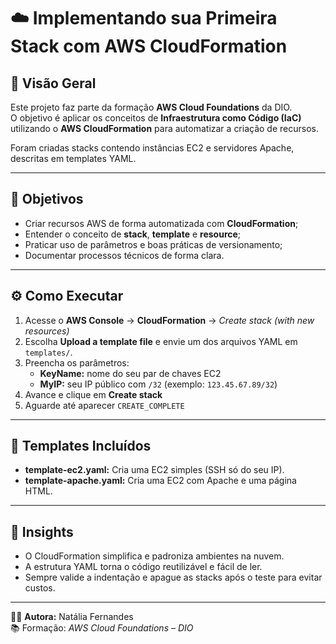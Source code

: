 # ☁️ Implementando sua Primeira Stack com AWS CloudFormation

## 🧭 Visão Geral
Este projeto faz parte da formação **AWS Cloud Foundations** da DIO.  
O objetivo é aplicar os conceitos de **Infraestrutura como Código (IaC)** utilizando o **AWS CloudFormation** para automatizar a criação de recursos.

Foram criadas stacks contendo instâncias EC2 e servidores Apache, descritas em templates YAML.

---

## 🎯 Objetivos
- Criar recursos AWS de forma automatizada com **CloudFormation**;
- Entender o conceito de **stack**, **template** e **resource**;
- Praticar uso de parâmetros e boas práticas de versionamento;
- Documentar processos técnicos de forma clara.

---

## ⚙️ Como Executar
1. Acesse o **AWS Console** → **CloudFormation** → *Create stack (with new resources)*  
2. Escolha **Upload a template file** e envie um dos arquivos YAML em `templates/`.  
3. Preencha os parâmetros:
   - **KeyName:** nome do seu par de chaves EC2  
   - **MyIP:** seu IP público com `/32` (exemplo: `123.45.67.89/32`)  
4. Avance e clique em **Create stack**  
5. Aguarde até aparecer `CREATE_COMPLETE`  

---

## 🧩 Templates Incluídos
- **template-ec2.yaml:** Cria uma EC2 simples (SSH só do seu IP).  
- **template-apache.yaml:** Cria uma EC2 com Apache e uma página HTML.  

---

## 🧠 Insights
- O CloudFormation simplifica e padroniza ambientes na nuvem.  
- A estrutura YAML torna o código reutilizável e fácil de ler.  
- Sempre valide a indentação e apague as stacks após o teste para evitar custos.  

---

👩‍💻 **Autora:** Natália Fernandes  
📚 Formação: *AWS Cloud Foundations – DIO*
